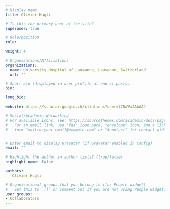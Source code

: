 ```yaml
---
# Display name
title: Olivier Hugli

# Is this the primary user of the site?
superuser: true

# Role/position
role: 

weight: 4

# Organizations/Affiliations
organizations:
- name: University Hospital of Lausanne, Lausanne, Switzerland
  url: ""

# Short bio (displayed in user profile at end of posts)
bio:

long_bio:

website: https://scholar.google.ch/citations?user=77DmVxAAAAAJ

# Social/Academic Networking
# For available icons, see: https://sourcethemes.com/academic/docs/page-builder/#icons
#   For an email link, use "fas" icon pack, "envelope" icon, and a link in the
#   form "mailto:your-email@example.com" or "#contact" for contact widget.


# Enter email to display Gravatar (if Gravatar enabled in Config)
email: ""

# Highlight the author in author lists? (true/false)
highlight_name: false

authors:
  -Olivier Hugli

# Organizational groups that you belong to (for People widget)
#   Set this to `[]` or comment out if you are not using People widget.
user_groups:
- Collaborators
---
```

